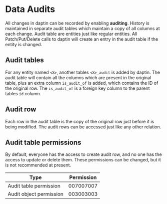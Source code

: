 # Data Audits

All changes in daptin can be recorded by enabling **auditing**. History is maintained in separate audit tables which maintain a copy of all columns at each change. Audit table are entities just like regular entities. All Patch/Put/Delete calls to daptin will create an entry in the audit table if the entity is changed.

## Audit tables

For any entity named ```<X>```, another tables ```<X>_audit``` is added by daptin. The audit table will contain all the columns which are present in the original table, plus an extra column ```is_audit_of``` is added, which contains the ID of the original row. The ```is_audit_of``` is a foreign key column to the parent tables ```id``` column.

## Audit row

Each row in the audit table is the copy of the original row just before it is being modified. The audit rows can be accessed just like any other relation.

## Audit table permissions

By default, everyone has the access to create audit row, and no one has the access to update or delete them. These permissions can be changed, but it is not recommended at present.

Type | Permission
--- | ---
Audit table permission | 007007007
Audit object permission | 003003003